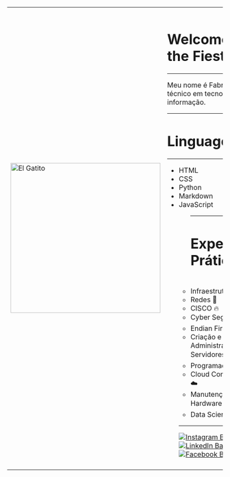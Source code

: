 <table>
  <tr>
    <td style="vertical-align: middle;">
      <img src="https://media.giphy.com/media/IsDjNQPc4weWPEwhWm/giphy.gif" alt="El Gatito" style="width: 350px;"/>
    </td>
    <td style="padding-top: 10px; padding-bottom: 10px;">
      <h1>Welcome to the Fiesta 🪩🥳</h1>
      <hr/>
      <p>Meu nome é Fabricio, sou técnico em tecnologia da informação.</p>
      <hr>
      <h1> Linguagens </h1>
      <hr>
      <ul>
        <li>HTML</li>
        <li>CSS</li>
        <li>Python</li>
        <li>Markdown</li>
        <li>JavaScript</li>
      <ul>
        <hr>
        <h1>Experiencia Prática</h1>
        <br>
        <li>Infraestrutura 🔌</li>
        <li>Redes 🛜</li>
        <li>CISCO 🔥</li>
        <li>Cyber Segurança 🛡️</li>
        <li>Endian Firewall 🧱</li>
        <li>Criação e Administração de Servidores 🪟🟰</li>
        <li>Programador 👨‍💻</li>
        <li>Cloud Computing AWS ☁️</li>
        <li>Manutenção de Hardware 🪛</li>
        <li>Data Science 🎲</li>
      </ul>
      <hr/>
      <div id="badges">
        <a href="https://www.instagram.com/fabricioo.nobre/" target="_blank">
          <img src="https://img.shields.io/badge/Instagram-%23E4405F.svg?style=for-the-badge&logo=instagram&logoColor=white" alt="Instagram Badge"/>
        </a>
        <a href="https://www.linkedin.com/in/fabricio-nobre-da-silva-9950771a2/" target="_blank">
          <img src="https://img.shields.io/badge/LinkedIn-%230A66C2.svg?style=for-the-badge&logo=linkedin&logoColor=white" alt="LinkedIn Badge"/>
        </a>
        <a href="https://www.facebook.com/fabricio.nobre.90410" target="_blank">
          <img src="https://img.shields.io/badge/Facebook-%231877F2.svg?style=for-the-badge&logo=facebook&logoColor=white" alt="Facebook Badge"/>
        </a>
      </div>
    </td>
  </tr>
</table>
